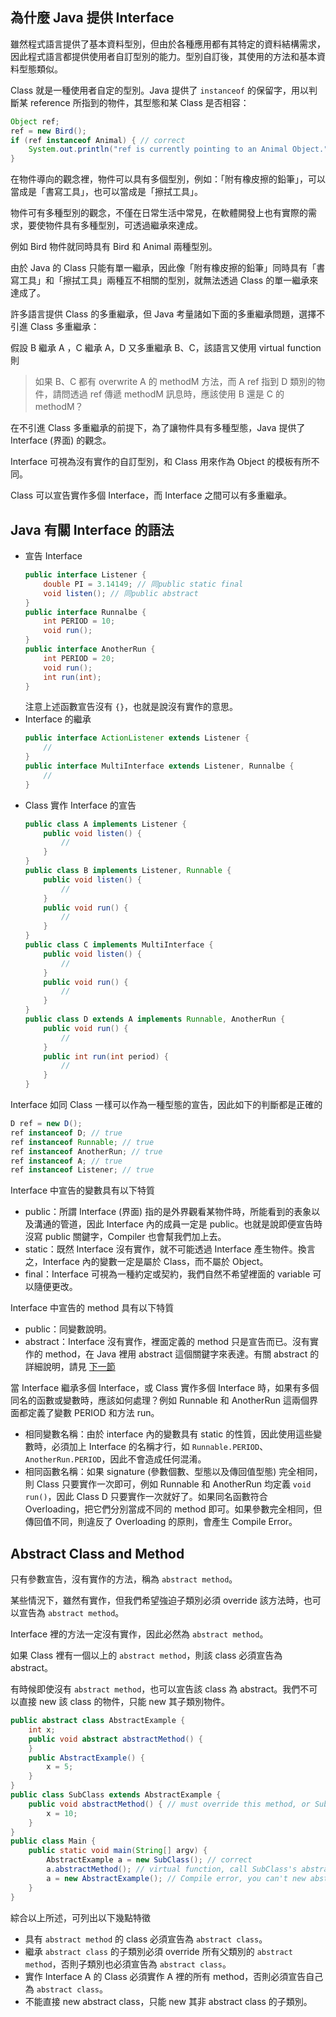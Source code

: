 ## 為什麼 Java 提供 Interface

雖然程式語言提供了基本資料型別，但由於各種應用都有其特定的資料結構需求，因此程式語言都提供使用者自訂型別的能力。型別自訂後，其使用的方法和基本資料型態類似。

Class 就是一種使用者自定的型別。Java 提供了 `instanceof` 的保留字，用以判斷某 reference 所指到的物件，其型態和某 Class 是否相容：

```java
Object ref;
ref = new Bird();
if (ref instanceof Animal) { // correct
    System.out.println("ref is currently pointing to an Animal Object.");
}
```

在物件導向的觀念裡，物件可以具有多個型別，例如：「附有橡皮擦的鉛筆」，可以當成是「書寫工具」，也可以當成是「擦拭工具」。

物件可有多種型別的觀念，不僅在日常生活中常見，在軟體開發上也有實際的需求，要使物件具有多種型別，可透過繼承來達成。

例如 Bird 物件就同時具有 Bird 和 Animal 兩種型別。

由於 Java 的 Class 只能有單一繼承，因此像「附有橡皮擦的鉛筆」同時具有「書寫工具」和「擦拭工具」兩種互不相關的型別，就無法透過 Class 的單一繼承來達成了。

許多語言提供 Class 的多重繼承，但 Java 考量諸如下面的多重繼承問題，選擇不引進 Class 多重繼承：

假設 B 繼承 A ，C 繼承 A，D 又多重繼承 B、C，該語言又使用 virtual function 則

>如果 B、C 都有 overwrite A 的 methodM 方法，而 A ref 指到 D 類別的物件，請問透過 ref 傳遞 methodM 訊息時，應該使用 B 還是 C 的 methodM？

在不引進 Class 多重繼承的前提下，為了讓物件具有多種型態，Java 提供了 Interface (界面) 的觀念。

Interface 可視為沒有實作的自訂型別，和 Class 用來作為 Object 的模板有所不同。

Class 可以宣告實作多個 Interface，而 Interface 之間可以有多重繼承。

## Java 有關 Interface 的語法

* 宣告 Interface  
  ```java
  public interface Listener {
      double PI = 3.14149; // 同public static final
      void listen(); // 同public abstract
  }
  public interface Runnalbe {
      int PERIOD = 10;
      void run();
  }
  public interface AnotherRun {
      int PERIOD = 20;
      void run();
      int run(int);
  }
  ```  
  注意上述函數宣告沒有 `{}`，也就是說沒有實作的意思。
* Interface 的繼承  
  ```java
  public interface ActionListener extends Listener {
      //
  }
  public interface MultiInterface extends Listener, Runnalbe {
      //
  }
  ```
* Class 實作 Interface 的宣告  
  ```java
  public class A implements Listener {
      public void listen() {
          //
      }
  }
  public class B implements Listener, Runnable {
      public void listen() {
          //
      }
      public void run() {
          //
      }
  }
  public class C implements MultiInterface {
      public void listen() {
          //
      }
      public void run() {
          //
      }
  }
  public class D extends A implements Runnable, AnotherRun {
      public void run() {
          //
      }
      public int run(int period) {
          //
      }
  }
  ```
  
Interface 如同 Class 一樣可以作為一種型態的宣告，因此如下的判斷都是正確的
```java
D ref = new D();
ref instanceof D; // true
ref instanceof Runnable; // true
ref instanceof AnotherRun; // true
ref instanceof A; // true
ref instanceof Listener; // true
```

Interface 中宣告的變數具有以下特質
* public：所謂 Interface (界面) 指的是外界觀看某物件時，所能看到的表象以及溝通的管道，因此 Interface 內的成員一定是 public。也就是說即便宣告時沒寫 public 關鍵字，Compiler 也會幫我們加上去。
* static：既然 Interface 沒有實作，就不可能透過 Interface 產生物件。換言之，Interface 內的變數一定是屬於 Class，而不屬於 Object。
* final：Interface 可視為一種約定或契約，我們自然不希望裡面的 variable 可以隨便更改。

Interface 中宣告的 method 具有以下特質
* public：同變數說明。
* abstract：Interface 沒有實作，裡面定義的 method 只是宣告而已。沒有實作的 method，在 Java 裡用 abstract 這個關鍵字來表達。有關 abstract 的詳細說明，請見 [下一節](#abstract-class-and-method)

當 Interface 繼承多個 Interface，或 Class 實作多個 Interface 時，如果有多個同名的函數或變數時，應該如何處理？例如 Runnable 和 AnotherRun 這兩個界面都定義了變數 PERIOD 和方法 run。
* 相同變數名稱：由於 interface 內的變數具有 static 的性質，因此使用這些變數時，必須加上 Interface 的名稱才行，如 `Runnable.PERIOD`、`AnotherRun.PERIOD`，因此不會造成任何混淆。
* 相同函數名稱：如果 signature (參數個數、型態以及傳回值型態) 完全相同，則 Class 只要實作一次即可，例如 Runnable 和 AnotherRun 均定義 `void run()`，因此 Class D 只要實作一次就好了。如果同名函數符合 Overloading，把它們分別當成不同的 method 即可。如果參數完全相同，但傳回值不同，則違反了 Overloading 的原則，會產生 Compile Error。

## Abstract Class and Method

只有參數宣告，沒有實作的方法，稱為 `abstract method`。

某些情況下，雖然有實作，但我們希望強迫子類別必須 override 該方法時，也可以宣告為 `abstract method`。

Interface 裡的方法一定沒有實作，因此必然為 `abstract method`。

如果 Class 裡有一個以上的 `abstract method`，則該 class 必須宣告為 abstract。

有時候即使沒有 `abstract method`，也可以宣告該 class 為 abstract。我們不可以直接 new 該 class 的物件，只能 new 其子類別物件。

```java
public abstract class AbstractExample {
    int x;
    public void abstract abstractMethod() {
    }
    public AbstractExample() {
        x = 5;
    }
}
public class SubClass extends AbstractExample {
    public void abstractMethod() { // must override this method, or SubClass be declared as abstract class
        x = 10;
    }
}
public class Main {
    public static void main(String[] argv) {
        AbstractExample a = new SubClass(); // correct
        a.abstractMethod(); // virtual function, call SubClass's abstractMethod
        a = new AbstractExample(); // Compile error, you can't new abstract class
    }
}
```

綜合以上所述，可列出以下幾點特徵
* 具有 `abstract method` 的 class 必須宣告為 `abstract class`。
* 繼承 `abstract class` 的子類別必須 override 所有父類別的 `abstract method`，否則子類別也必須宣告為 `abstract class`。
* 實作 Interface A 的 Class 必須實作 A 裡的所有 method，否則必須宣告自己為 `abstract class`。
* 不能直接 new abstract class，只能 new 其非 abstract class 的子類別。
